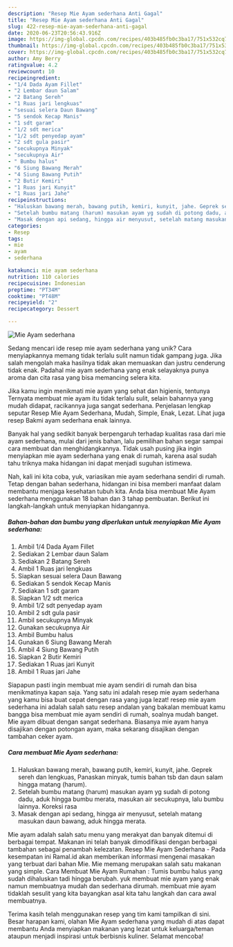 ```yaml
---
description: "Resep Mie Ayam sederhana Anti Gagal"
title: "Resep Mie Ayam sederhana Anti Gagal"
slug: 422-resep-mie-ayam-sederhana-anti-gagal
date: 2020-06-23T20:56:43.916Z
image: https://img-global.cpcdn.com/recipes/403b485fb0c3ba17/751x532cq70/mie-ayam-sederhana-foto-resep-utama.jpg
thumbnail: https://img-global.cpcdn.com/recipes/403b485fb0c3ba17/751x532cq70/mie-ayam-sederhana-foto-resep-utama.jpg
cover: https://img-global.cpcdn.com/recipes/403b485fb0c3ba17/751x532cq70/mie-ayam-sederhana-foto-resep-utama.jpg
author: Amy Berry
ratingvalue: 4.2
reviewcount: 10
recipeingredient:
- "1/4 Dada Ayam Fillet"
- "2 Lembar daun Salam"
- "2 Batang Sereh"
- "1 Ruas jari lengkuas"
- "sesuai selera Daun Bawang"
- "5 sendok Kecap Manis"
- "1 sdt garam"
- "1/2 sdt merica"
- "1/2 sdt penyedap ayam"
- "2 sdt gula pasir"
- "secukupnya Minyak"
- "secukupnya Air"
- " Bumbu halus"
- "6 Siung Bawang Merah"
- "4 Siung Bawang Putih"
- "2 Butir Kemiri"
- "1 Ruas jari Kunyit"
- "1 Ruas jari Jahe"
recipeinstructions:
- "Haluskan bawang merah, bawang putih, kemiri, kunyit, jahe. Geprek sereh dan lengkuas, Panaskan minyak, tumis bahan tsb dan daun salam hingga matang (harum)."
- "Setelah bumbu matang (harum) masukan ayam yg sudah di potong dadu, aduk hingga bumbu merata, masukan air secukupnya, lalu bumbu lainnya. Koreksi rasa"
- "Masak dengan api sedang, hingga air menyusut, setelah matang masukan daun bawang, aduk hingga merata."
categories:
- Resep
tags:
- mie
- ayam
- sederhana

katakunci: mie ayam sederhana 
nutrition: 110 calories
recipecuisine: Indonesian
preptime: "PT34M"
cooktime: "PT48M"
recipeyield: "2"
recipecategory: Dessert

---
```



![Mie Ayam sederhana](https://img-global.cpcdn.com/recipes/403b485fb0c3ba17/751x532cq70/mie-ayam-sederhana-foto-resep-utama.jpg)

Sedang mencari ide resep mie ayam sederhana yang unik? Cara menyiapkannya memang tidak terlalu sulit namun tidak gampang juga. Jika salah mengolah maka hasilnya tidak akan memuaskan dan justru cenderung tidak enak. Padahal mie ayam sederhana yang enak selayaknya punya aroma dan cita rasa yang bisa memancing selera kita.

Jika kamu ingin menikmati mie ayam yang sehat dan higienis, tentunya Ternyata membuat mie ayam itu tidak terlalu sulit, selain bahannya yang mudah didapat, racikannya juga sangat sederhana. Penjelasan lengkap seputar Resep Mie Ayam Sederhana, Mudah, Simple, Enak, Lezat. Lihat juga resep Bakmi ayam sederhana enak lainnya.

Banyak hal yang sedikit banyak berpengaruh terhadap kualitas rasa dari mie ayam sederhana, mulai dari jenis bahan, lalu pemilihan bahan segar sampai cara membuat dan menghidangkannya. Tidak usah pusing jika ingin menyiapkan mie ayam sederhana yang enak di rumah, karena asal sudah tahu triknya maka hidangan ini dapat menjadi suguhan istimewa.


Nah, kali ini kita coba, yuk, variasikan mie ayam sederhana sendiri di rumah. Tetap dengan bahan sederhana, hidangan ini bisa memberi manfaat dalam membantu menjaga kesehatan tubuh kita. Anda bisa membuat Mie Ayam sederhana menggunakan 18 bahan dan 3 tahap pembuatan. Berikut ini langkah-langkah untuk menyiapkan hidangannya.

<!--inarticleads1-->

##### Bahan-bahan dan bumbu yang diperlukan untuk menyiapkan Mie Ayam sederhana:

1. Ambil 1/4 Dada Ayam Fillet
1. Sediakan 2 Lembar daun Salam
1. Sediakan 2 Batang Sereh
1. Ambil 1 Ruas jari lengkuas
1. Siapkan sesuai selera Daun Bawang
1. Sediakan 5 sendok Kecap Manis
1. Sediakan 1 sdt garam
1. Siapkan 1/2 sdt merica
1. Ambil 1/2 sdt penyedap ayam
1. Ambil 2 sdt gula pasir
1. Ambil secukupnya Minyak
1. Gunakan secukupnya Air
1. Ambil  Bumbu halus
1. Gunakan 6 Siung Bawang Merah
1. Ambil 4 Siung Bawang Putih
1. Siapkan 2 Butir Kemiri
1. Sediakan 1 Ruas jari Kunyit
1. Ambil 1 Ruas jari Jahe


Siapapun pasti ingin membuat mie ayam sendiri di rumah dan bisa menikmatinya kapan saja. Yang satu ini adalah resep mie ayam sederhana yang kamu bisa buat cepat dengan rasa yang juga lezat! resep mie ayam sederhana ini adalah salah satu resep andalan yang bakalan membuat kamu bangga bisa membuat mie ayam sendiri di rumah, soalnya mudah banget. Mie ayam dibuat dengan sangat sederhana. Biasanya mie ayam hanya disajikan dengan potongan ayam, maka sekarang disajikan dengan tambahan ceker ayam. 

<!--inarticleads2-->

##### Cara membuat Mie Ayam sederhana:

1. Haluskan bawang merah, bawang putih, kemiri, kunyit, jahe. Geprek sereh dan lengkuas, Panaskan minyak, tumis bahan tsb dan daun salam hingga matang (harum).
1. Setelah bumbu matang (harum) masukan ayam yg sudah di potong dadu, aduk hingga bumbu merata, masukan air secukupnya, lalu bumbu lainnya. Koreksi rasa
1. Masak dengan api sedang, hingga air menyusut, setelah matang masukan daun bawang, aduk hingga merata.


Mie ayam adalah salah satu menu yang merakyat dan banyak ditemui di berbagai tempat. Makanan ini telah banyak dimodifikasi dengan berbagai tambahan sebagai penambah kelezatan. Resep Mie Ayam Sederhana - Pada kesempatan ini Ramal.id akan memberikan informasi mengenai masakan yang terbuat dari bahan Mie. Mie memang merupakan salah satu makanan yang simple. Cara Membuat Mie Ayam Rumahan : Tumis bumbu halus yang sudah dihaluskan tadi hingga berubah. yuk membuat mie ayam yang enak namun membuatnya mudah dan sederhana dirumah. membuat mie ayam tidaklah sesulit yang kita bayangkan asal kita tahu langkah dan cara awal membuatnya. 

Terima kasih telah menggunakan resep yang tim kami tampilkan di sini. Besar harapan kami, olahan Mie Ayam sederhana yang mudah di atas dapat membantu Anda menyiapkan makanan yang lezat untuk keluarga/teman ataupun menjadi inspirasi untuk berbisnis kuliner. Selamat mencoba!

